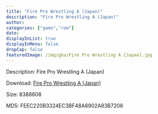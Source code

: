 ```yaml
---
title: "Fire Pro Wrestling A (Japan)"
description: "Fire Pro Wrestling A (Japan)"
author: 
categories: ["game","rom"]
date: 
displayInList: true
displayInMenu: false
dropCap: false
featuredImage: /img/gba/Fire Pro Wrestling A [Japan].jpg
---
```


Description: Fire Pro Wrestling A (Japan)

Download: <a style="text-decoration:underline;" href="https://mega.nz/#!iHREmSjC!v4uY_qaZy6eOvQ9ildNPBMQFF-b-rjImAjelPGSLfPw" target = "_blank" rel = "nofollow" > Fire Pro Wrestling A (Japan)</a>

Size: 8388608

MD5: FEEC220B3324EC3BF48A6902A83B7206


